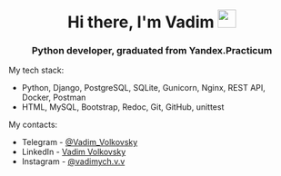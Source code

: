 <h1 align="center">Hi there, I'm Vadim
<img src="https://github.com/blackcater/blackcater/raw/main/images/Hi.gif" height="32"/></h1>
<h3 align="center">Python developer, graduated from Yandex.Practicum </h3>


My tech stack:

- Python, Django, PostgreSQL, SQLite, Gunicorn, Nginx, REST API, Docker, Postman
- HTML, MySQL, Bootstrap, Redoc, Git, GitHub, unittest

My contacts:

- Telegram - <a href="https://t.me/vadim_volkovsky" target="_blank">@Vadim_Volkovsky</a> 
- LinkedIn - <a href="https://www.linkedin.com/in/vadim-volkovsky/" target="_blank">Vadim Volkovsky</a> 
- Instagram - <a href="https://www.instagram.com/vadimych.v.v/" target="_blank">@vadimych.v.v</a>
